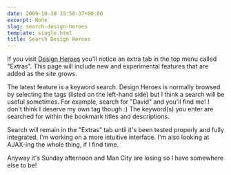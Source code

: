 ```yaml
---
date: 2009-10-18 15:50:37+00:00
excerpt: None
slug: search-design-heroes
template: single.html
title: Search Design Heroes
---
```


If you visit [Design Heroes](http://designheroes.co.uk) you'll notice an extra tab in the top menu called "Extras". This page will include new and experimental features that are added as the site grows.

The latest feature is a keyword search. Design Heroes is normally browsed by selecting the tags (listed on the left-hand side) but I think a search will be useful sometimes. For example, search for "David" and you'll find me! I don't think I deserve my own tag though :) The keyword(s) you enter are searched for within the bookmark titles and descriptions.

Search will remain in the "Extras" tab until it's been tested properly and fully integrated. I'm working on a more intuitive interface. I'm also looking at AJAX-ing the whole thing, if I find time.

Anyway it's Sunday afternoon and Man City are losing so I have somewhere else to be!
